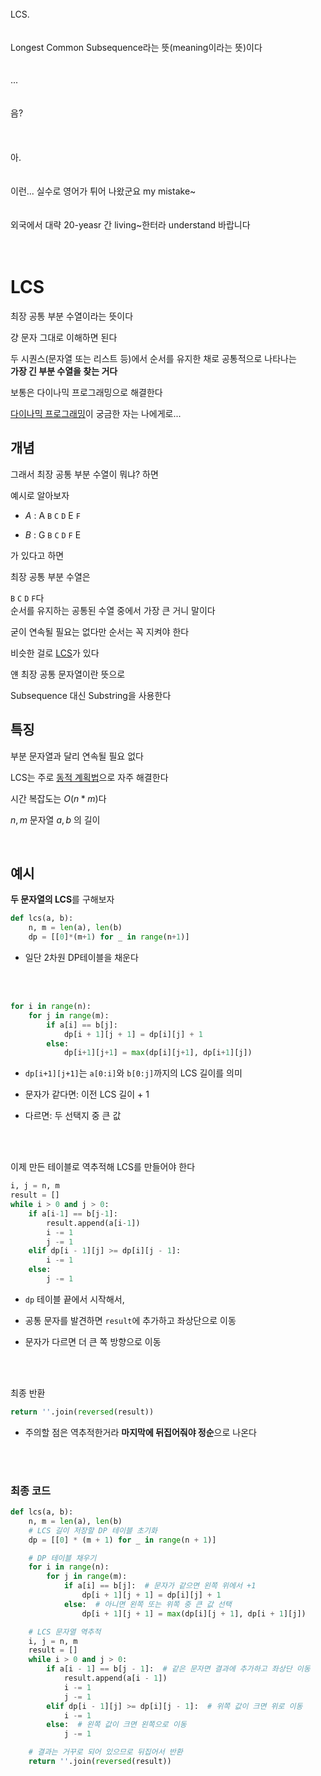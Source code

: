 <br><br><br>
LCS.
<br><br><br>
Longest Common Subsequence라는 뜻(meaning이라는 뜻)이다
<br><br><br>
...
<br><br><br>
음?
<br><br><br><br>
아.
<br><br><br>
이런... 실수로 영어가 튀어 나왔군요 my mistake~
<br><br><br>
외국에서 대략 20-yeasr 간 living~한터라 understand 바랍니다
<br><br><br>

# LCS
최장 공통 부분 수열이라는 뜻이다

걍 문자 그대로 이해하면 된다

두 시퀀스(문자열 또는 리스트 등)에서 순서를 유지한 채로 공통적으로 나타나는<br>
**가장 긴 부분 수열을 찾는 거다**

보통은 다이나믹 프로그래밍으로 해결한다

[다이나믹 프로그래밍](../week4_word/DP.md)이 궁금한 자는 나에게로...

## 개념
그래서 최장 공통 부분 수열이 뭐냐? 하면

예시로 알아보자

- $A$ : A `B` `C` `D` E `F`

- $B$ : G `B` `C` `D` `F` E

가 있다고 하면

최장 공통 부분 수열은

`B` `C` `D` `F`다<br>
순서를 유지하는 공통된 수열 중에서 가장 큰 거니 말이다

굳이 연속될 필요는 없다만 순서는 꼭 지켜야 한다

비슷한 걸로 [LCS](LCS2)가 있다

얜 최장 공통 문자열이란 뜻으로

Subsequence 대신 Substring을 사용한다

## 특징

부분 문자열과 달리 연속될 필요 없다

LCS는 주로 [동적 계획법](DP.md)으로 자주 해결한다

시간 복잡도는 $O(n * m)$다

$n, m$ 문자열 $a,b$ 의 길이

<br>

## 예시

**두 문자열의 LCS**를 구해보자

```py
def lcs(a, b):
    n, m = len(a), len(b)
    dp = [[0]*(m+1) for _ in range(n+1)]
```
- 일단 2차원 DP테이블을 채운다

<br><br>

```py
for i in range(n):
    for j in range(m):
        if a[i] == b[j]:
            dp[i + 1][j + 1] = dp[i][j] + 1
        else:
            dp[i+1][j+1] = max(dp[i][j+1], dp[i+1][j])
```

- `dp[i+1][j+1]`는 `a[0:i]`와 `b[0:j]`까지의 LCS 길이를 의미

- 문자가 같다면: 이전 LCS 길이 + 1

- 다르면: 두 선택지 중 큰 값

<br><br>

이제 만든 테이블로 역추적해 LCS를 만들어야 한다

```py
i, j = n, m
result = []
while i > 0 and j > 0:
    if a[i-1] == b[j-1]:
        result.append(a[i-1])
        i -= 1
        j -= 1
    elif dp[i - 1][j] >= dp[i][j - 1]:
        i -= 1
    else:
        j -= 1
```

- `dp` 테이블 끝에서 시작해서,

- 공통 문자를 발견하면 `result`에 추가하고 좌상단으로 이동

- 문자가 다르면 더 큰 쪽 방향으로 이동

<br><br>

최종 반환
```py
return ''.join(reversed(result))
```

- 주의할 점은 역추적한거라 **마지막에 뒤집어줘야 정순**으로 나온다

<br><br>

### 최종 코드
```py
def lcs(a, b):
    n, m = len(a), len(b)
    # LCS 길이 저장할 DP 테이블 초기화
    dp = [[0] * (m + 1) for _ in range(n + 1)]

    # DP 테이블 채우기
    for i in range(n):
        for j in range(m):
            if a[i] == b[j]:  # 문자가 같으면 왼쪽 위에서 +1
                dp[i + 1][j + 1] = dp[i][j] + 1
            else:  # 아니면 왼쪽 또는 위쪽 중 큰 값 선택
                dp[i + 1][j + 1] = max(dp[i][j + 1], dp[i + 1][j])

    # LCS 문자열 역추적
    i, j = n, m
    result = []
    while i > 0 and j > 0:
        if a[i - 1] == b[j - 1]:  # 같은 문자면 결과에 추가하고 좌상단 이동
            result.append(a[i - 1])
            i -= 1
            j -= 1
        elif dp[i - 1][j] >= dp[i][j - 1]:  # 위쪽 값이 크면 위로 이동
            i -= 1
        else:  # 왼쪽 값이 크면 왼쪽으로 이동
            j -= 1

    # 결과는 거꾸로 되어 있으므로 뒤집어서 반환
    return ''.join(reversed(result))
```